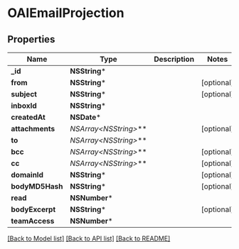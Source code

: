 # OAIEmailProjection

## Properties
Name | Type | Description | Notes
------------ | ------------- | ------------- | -------------
**_id** | **NSString*** |  | 
**from** | **NSString*** |  | [optional] 
**subject** | **NSString*** |  | [optional] 
**inboxId** | **NSString*** |  | 
**createdAt** | **NSDate*** |  | 
**attachments** | **NSArray&lt;NSString*&gt;*** |  | [optional] 
**to** | **NSArray&lt;NSString*&gt;*** |  | 
**bcc** | **NSArray&lt;NSString*&gt;*** |  | [optional] 
**cc** | **NSArray&lt;NSString*&gt;*** |  | [optional] 
**domainId** | **NSString*** |  | [optional] 
**bodyMD5Hash** | **NSString*** |  | [optional] 
**read** | **NSNumber*** |  | 
**bodyExcerpt** | **NSString*** |  | [optional] 
**teamAccess** | **NSNumber*** |  | 

[[Back to Model list]](../README#documentation-for-models) [[Back to API list]](../README#documentation-for-api-endpoints) [[Back to README]](../README)


